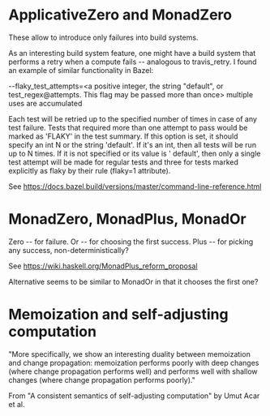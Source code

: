 # ApplicativeZero and MonadZero

These allow to introduce only failures into build systems.

As an interesting build system feature, one might have a build system that
performs a retry when a compute fails -- analogous to travis_retry. I found
an example of similar functionality in Bazel:

--flaky_test_attempts=<a positive integer, the string "default", or test_regex@attempts. This flag may be passed more than once> multiple uses are accumulated

Each test will be retried up to the specified number of times in case of any test failure. Tests that required more than one attempt to pass would be marked as 'FLAKY' in the test summary. If this option is set, it should specify an int N or the string 'default'. If it's an int, then all tests will be run up to N times. If it is not specified or its value is ' default', then only a single test attempt will be made for regular tests and three for tests marked explicitly as flaky by their rule (flaky=1 attribute).

See https://docs.bazel.build/versions/master/command-line-reference.html

# MonadZero, MonadPlus, MonadOr

Zero -- for failure.
Or -- for choosing the first success.
Plus -- for picking any success, non-deterministically?

See https://wiki.haskell.org/MonadPlus_reform_proposal

Alternative seems to be similar to MonadOr in that it chooses the first one?

# Memoization and self-adjusting computation

"More specifically, we show an interesting duality between memoization and
change propagation: memoization performs poorly with deep changes (where
change propagation performs well) and performs well with shallow changes
(where change propagation performs poorly)."

From "A consistent semantics of self-adjusting computation" by Umut Acar et al.

